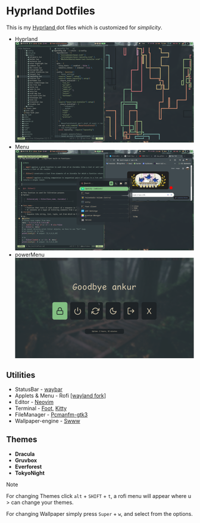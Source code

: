 # Hyprland Dotfiles
This is my [ Hyprland ](https://github.com/hyprwm/Hyprland.git) dot files which is customized for *simplicity*.


- Hyprland
[![Screenshot](screenshot/nvim.png  "Screenshot")](screenshot/nvim.png)
- Menu
[![Screenshot](screenshot/appMenu.png)](screenshot/appMenu.png)
- powerMenu
[![Screenshot](screenshot/powerMenu.png)](screeshot/powerMenu.png)

## Utilities
- StatusBar - [waybar](https://github.com/Alexays/Waybar.git)
- Applets & Menu - Rofi [ [wayland fork] ](https://github.com/lbonn/rofi.git)
- Editor - [ Neovim ](https://github.com/neovim/neovim.git)
- Terminal - [Foot](https://codeberg.org/dnkl/foot.git), [Kitty](https://github.com/kovidgoyal/kitty.git)
- FileManager - [Pcmanfm-gtk3](https://github.com/kovidgoyal/kitty.git)
- Wallpaper-engine - [Swww](https://github.com/LGFae/swww.git)

## Themes
- **Dracula**
- **Gruvbox**
- **Everforest**
- **TokyoNight**

> [!NOTE]
>
> For changing Themes click `alt` + `SHIFT` + `t`, a rofi menu will appear where u > can change your themes.
>
> For changing Wallpaper simply press `Super` + `w`, and select from the options.

